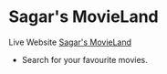 # Sagar's MovieLand

Live Website [Sagar's MovieLand](https://sagars-movieland.netlify.app)

- Search for your favourite movies.
